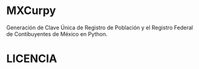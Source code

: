 # MXCurpy

Generación de Clave Única de Registro de Población y el Registro Federal de Contibuyentes de México en Python.

# LICENCIA

